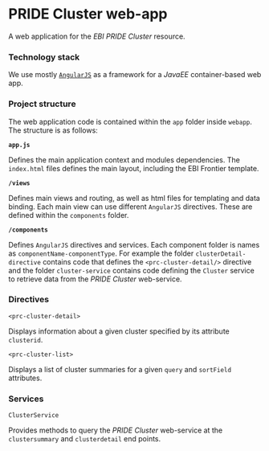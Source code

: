 PRIDE Cluster web-app
=====================

A web application for the *EBI PRIDE Cluster* resource.

### Technology stack

We use mostly [`AngularJS`](https://angularjs.org/) as a framework for a *JavaEE* container-based web app.

### Project structure

The web application code is contained within the `app` folder inside `webapp`. The structure is as follows:

**`app.js`**

Defines the main application context and modules dependencies. The `index.html` files defines the main layout, including
the EBI Frontier template.

**`/views`**

Defines main views and routing, as well as html files for templating and data binding. Each main view can use different
`AngularJS` directives. These are defined within the `components` folder.

**`/components`**

Defines `AngularJS` directives and services. Each component folder is names as `componentName-componentType`. For example
the folder `clusterDetail-directive` contains code that defines the `<prc-cluster-detail/>` directive and the folder
`cluster-service` contains code defining the `Cluster` service to retrieve data from the *PRIDE Cluster* web-service.

### Directives 

`<prc-cluster-detail>`  

Displays information about a given cluster specified by its attribute `clusterid`.  

`<prc-cluster-list>`  

Displays a list of cluster summaries for a given `query` and `sortField` attributes.  
  
### Services 

`ClusterService`  

Provides methods to query the *PRIDE Cluster* web-service at the `clustersummary`  and `clusterdetail` end points.  
 





